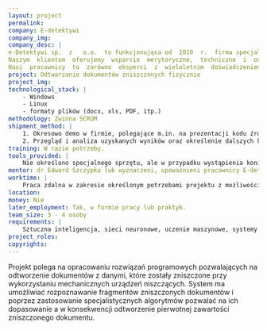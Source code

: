 ```yaml
---
layout: project
permalink:
company: E-detektywi
company_img:
company_desc: |
e-Detektywi sp.  z   o.o.  to funkcjonująca od  2010  r.  firma specjalizująca  się  w  usługach  z  zakresu informatyki  śledczej,  bezpieczeństwa  teleinformatycznego,  wywiadu  gospodarczego  i  szkoleń specjalistycznych  dotyczących  m.in.  procedur  dochodzeniowo-śledczych,  detektywistyki,  nowych technologii informatycznych oraz bezpieczeństwa informacji i danych osobowych.
Naszym  klientom  oferujemy  wsparcie  merytoryczne,  techniczne  i  osobowe  z  zakresu  informatyki śledczej,  dochodzeń  korporacyjnych  oraz  cyberbezpieczeństwa  realizowane  przez  profesjonalny i kompetentny zespól sprawdzonych specjalistów.
Nasi  pracownicy  to  zarówno  eksperci  z  wieloletnim  doświadczeniem  nabytym  w  organach  ścigania, służbach  specjalnych  oraz  firmach  branży  IT  i  e-commerce,  specjalizujący  się  w  profilaktyce  i  zwalczaniu cyberprzestępczości,  jak  i  osoby  prowadzące  aktywną  działalność  naukową  i  szkoleniową  oraz  pasjonaci nowoczesnych  technologii.  Połączenie  doświadczenia  oraz  pasji  pozwala  nam  uzyskiwać  świetne  wyniki w  naszej  pracy.  Stale  też  podnosimy  kwalifikacje  zespołu,  uczestnicząc  w  krajowych  i  zagranicznych konferencjach oraz szkoleniach.
project: Odtwarzanie dokumentów zniszczonych fizycznie
project_img:
technological_stack: |
    - Windows
    - Linux
    - formaty plików (docx, xls, PDF, itp.)
methodology: Zwinna SCRUM
shipment_method: |
    1. Okresowo demo w firmie, polegające m.in. na prezentacji kodu źródłowego, aplikacji na dedykowane urządzenie, aplikacji zarządzającej i ewentualnie innych wytworzonych elementów.
    2. Przegląd i analiza uzyskanych wyników oraz określenie dalszych kierunków prac.
training: W razie potrzeby.
tools_provided: |
    Nie określono specjalnego sprzętu, ale w przypadku wystąpienia konieczności jego zastosowania zostanie on zapewniony przez firmę.
mentor: dr Edward Szczypka lub wyznaczeni, upoważnieni pracownicy E-detektywi sp. z o. o.
worktime: |
    Praca zdalna w zakresie określonym potrzebami projektu z możliwością konsultacji (np. 1 raz  w tygodniu w firmie lub na uczelni)
location:
money: Nie
later_employment: Tak, w formie pracy lub praktyk.
team_size: 3 - 4 osoby
requirements: |
    Sztuczna inteligencja, sieci neuronowe, uczenie maszynowe, systemy operacyjne, sieci komputerowe, umiejętności programistyczne (Python, Java), pasja i otwarta głowa.
project_roles:
copyrights:
---
```

Projekt polega na opracowaniu rozwiązań programowych pozwalających na odtworzenie dokumentów z danymi, które zostały zniszczone przy wykorzystaniu mechanicznych urządzeń niszczących. System ma umożliwiać rozpoznawanie fragmentów zniszczonych dokumentów i poprzez zastosowanie specjalistycznych algorytmów pozwalać na ich dopasowanie a w konsekwencji odtworzenie pierwotnej zawartości zniszczonego dokumentu.
